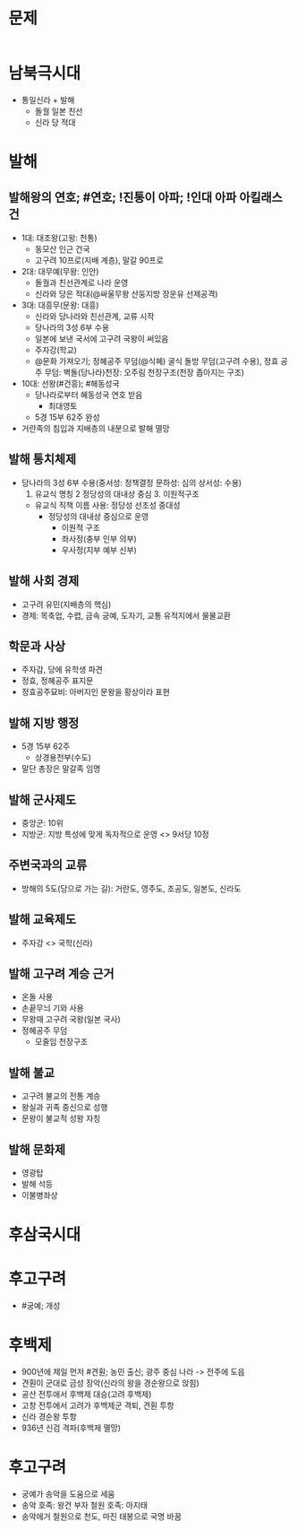 # 문제
```java

```

# 남북극시대
* 통일신라 + 발해
  * 돌궐 일본 친선
  * 신라 당 적대

# 발해
## 발해왕의 연호; #연호; !진통이 아파; !인대 아파 아킬래스건
* 1대: 대조왕(고왕: 천통) 
   * 동모산 인근 건국
   * 고구려 10프로(지배 계층), 말갈 90프로
* 2대: 대무예(무왕: 인안) 
   * 돌궐과 친선관계로 나라 운영
   * 신라와 당은 적대(@싸울무왕 산둥지방 장운유 선제공격)
* 3대: 대흥무(문왕: 대흥) 
  * 신라와 당나라와 친선관계, 교류 시작
  * 당나라의 3성 6부 수용
  * 일본에 보낸 국서에 고구려 국왕이 써있음
   * 주자강(학교)
  * @문화 가져오기; 정혜공주 무덤(@식혜) 굴식 돌방 무덤(고구려 수용), 정효 공주 무덤: 벽돌(당나라)천장: 오주림 천장구조(천장 좁아지는 구조)
* 10대: 선왕(#건흥); #해동성국 
   * 당나라로부터 혜동성국 연호 받음
     * 최대영토
   * 5경 15부 62주 완성
* 거란족의 침입과 지배층의 내분으로 발해 멸망

## 발해 통치체제
* 당나라의 3성 6부 수용(중서성: 정책결정 문하성: 심의 상서성: 수용)
   1. 유교식 명칭  2  정당성의 대내상 중심  3. 이원적구조
   * 유교식 직책 이름 사용: 정당성  선조성  중대성
      * 정당성의 대내상 중심으로 운영
        * 이원적 구조
        * 좌사정(충부 인부 의부)
        * 우사정(지부 예부 신부)

## 발해 사회 경제
* 고구려 유민(지배층의 핵심)
* 경제: 목축업, 수렵, 금속 궁예, 도자기, 교통 유적지에서 물물교환


## 학문과 사상
* 주자감, 당에 유학생 파견
* 정효, 정혜공주 표지문
* 정효공주묘비: 아버지인 문왕을 황상이라 표현

## 발해 지방 행정
* 5경 15부 62주
  * 상경용천부(수도)
* 말단 총장은 말갈족 임명

## 발해 군사제도
* 중앙군: 10위
* 지방군: 지방 특성에 맞게 독자적으로 운영  <> 9서당 10정

## 주변국과의 교류
* 방해의 5도(당으로 가는 길): 거란도, 영주도, 조공도, 일본도, 신라도

## 발해 교육제도
* 주자강 <> 국학(신라)

## 발해 고구려 계승 근거
* 온돌 사용
* 손끝무늬 기와 사용
* 무왕때 고구려 국왕(일본 국사)
* 정혜공주 무덤
  * 모줄임 천장구조


## 발해 불교
* 고구려 불교의 전통 계승
* 왕실과 귀족 중신으로 성행
* 문왕이 불교적 성왕 자칭

## 발해 문화제
* 영광탑
* 발해 석등
* 이불병좌상

# 후삼국시대
# 후고구려
 * #궁예; 개성

# 후백제
 * 900년에 제일 먼저 #견훤; 농민 출신; 광주 중심 나라 -> 전주에 도읍
 * 견훤이 군대로 금성 장악(신라의 왕을 경순왕으로 앉힘)
 * 공산 전투애서 후백제 대승(고려 후백제)
  * 고창 전투에서 고려가 후백제군 격퇴, 견훤 투항
  * 신라 경순왕 투항
  * 936년 신검 격파(후백제 멸망)

# 후고구려
* 궁예가 송악을 도움으로 세움
 * 송악 호족: 왕건 부자  철원 호족: 아지태
 * 송악에거 철원으로 천도, 마진 태봉으로 국명 바꿈
